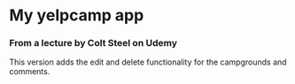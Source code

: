 # My yelpcamp app
### From a lecture by Colt Steel on Udemy


This version adds the edit and delete functionality for the campgrounds and comments.
